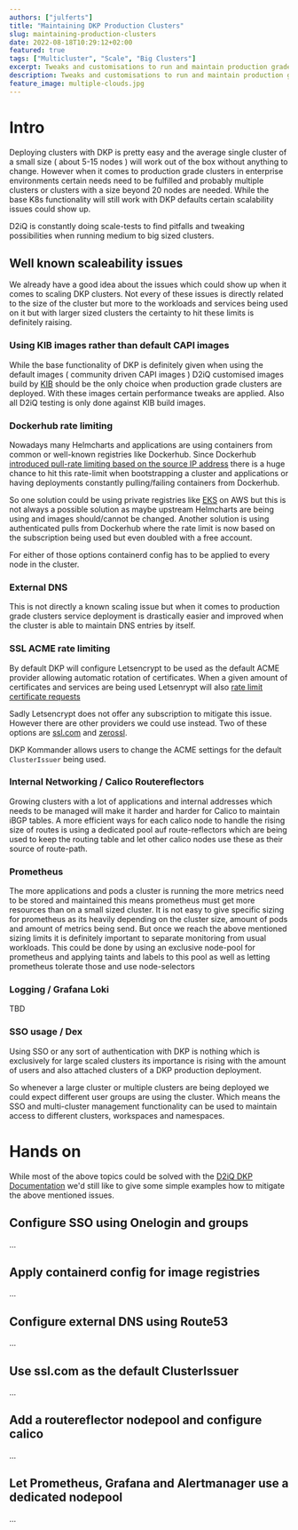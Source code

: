 ```yaml
---
authors: ["julferts"]
title: "Maintaining DKP Production Clusters"
slug: maintaining-production-clusters
date: 2022-08-18T10:29:12+02:00
featured: true
tags: ["Multicluster", "Scale", "Big Clusters"]
excerpt: Tweaks and customisations to run and maintain production grade clusters with DKP.
description: Tweaks and customisations to run and maintain production grade clusters with DKP.
feature_image: multiple-clouds.jpg
---
```


# Intro
Deploying clusters with DKP is pretty easy and the average single cluster of a small size ( about 5-15 nodes ) will work out of the box without anything to change.
However when it comes to production grade clusters in enterprise environments certain needs need to be fulfilled and probably multiple clusters or clusters with a size beyond 20 nodes are needed. While the base K8s functionality will still work with DKP defaults certain scalability issues could show up.

D2iQ is constantly doing scale-tests to find pitfalls and tweaking possibilities when running medium to big sized clusters.

## Well known scaleability issues
We already have a good idea about the issues which could show up when it comes to scaling DKP clusters. Not every of these issues is directly related to the size of the cluster but more to the workloads and services being used on it but with larger sized clusters the certainty to hit these limits is definitely raising.

### Using KIB images rather than default CAPI images
While the base functionality of DKP is definitely given when using the default images ( community driven CAPI images ) D2iQ customised images build by [KIB](https://docs.d2iq.com/dkp/2.3/create-a-custom-ami) should be the only choice when production grade clusters are deployed. With these images certain performance tweaks are applied. Also all D2iQ testing is only done against KIB build images.


### Dockerhub rate limiting
Nowadays many Helmcharts and applications are using containers from common or well-known registries like Dockerhub. Since Dockerhub [introduced pull-rate limiting based on the source IP address](https://docs.docker.com/docker-hub/download-rate-limit/#what-is-the-download-rate-limit-on-docker-hub) there is a huge chance to hit this rate-limit when bootstrapping a cluster and applications or having deployments constantly pulling/failing containers from Dockerhub.

So one solution could be using private registries like [EKS](https://aws.amazon.com/eks/) on AWS but this is not always a possible solution as maybe upstream Helmcharts are being using and images should/cannot be changed.
Another solution is using authenticated pulls from Dockerhub where the rate limit is now based on the subscription being used but even doubled with a free account.

For either of those options containerd config has to be applied to every node in the cluster.

### External DNS
This is not directly a known scaling issue but when it comes to production grade clusters service deployment is drastically easier and improved when the cluster is able to maintain DNS entries by itself.

### SSL ACME rate limiting
By default DKP will configure Letsencrypt to be used as the default ACME provider allowing automatic rotation of certificates. When a given amount of certificates and services are being used Letsenrypt will also [rate limit certificate requests](https://letsencrypt.org/docs/rate-limits/)

Sadly Letsencrypt does not offer any subscription to mitigate this issue. However there are other providers we could use instead. Two of these options are [ssl.com](https://www.ssl.com/how-to/order-free-90-day-ssl-tls-certificates-with-acme/) and [zerossl](https://zerossl.com/features/acme/).

DKP Kommander allows users to change the ACME settings for the default `ClusterIssuer` being used.

### Internal Networking / Calico Routereflectors
Growing clusters with a lot of applications and internal addresses which needs to be managed will make it harder and harder for Calico to maintain iBGP tables. A more efficient ways for each calico node to handle the rising size of routes is using a dedicated pool auf route-reflectors which are being used to keep the routing table and let other calico nodes use these as their source of route-path.

### Prometheus
The more applications and pods a cluster is running the more metrics need to be stored and maintained this means prometheus must get more resources than on a small sized cluster. It is not easy to give specific sizing for prometheus as its heavily depending on the cluster size, amount of pods and amount of metrics being send. But once we reach the above mentioned sizing limits it is definitely important to separate monitoring from usual workloads. This could be done by using an exclusive node-pool for prometheus and applying taints and labels to this pool as well as letting prometheus tolerate those and use node-selectors

### Logging / Grafana Loki
TBD

### SSO usage / Dex
Using SSO or any sort of authentication with DKP is nothing which is exclusively for large scaled clusters its importance is rising with the amount of users and also attached clusters of a DKP production deployment.

So whenever a large cluster or multiple clusters are being deployed we could expect different user groups are using the cluster. Which means the SSO and multi-cluster management functionality can be used to maintain access to different clusters, workspaces and namespaces.

# Hands on
While most of the above topics could be solved with the [D2iQ DKP Documentation](https://docs.d2iq.com/dkp/2.3) we'd still like to give some simple examples how to mitigate the above mentioned issues.

## Configure SSO using Onelogin and groups
...

## Apply containerd config for image registries
...

## Configure external DNS using Route53

...

## Use ssl.com as the default ClusterIssuer
...

## Add a routereflector nodepool and configure calico
...

## Let Prometheus, Grafana and Alertmanager use a dedicated nodepool
...
